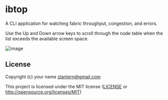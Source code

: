 # ibtop

A CLI application for watching fabric throughput, congestion, and errors.

Use the Up and Down arrow keys to scroll through the node table when the list exceeds the available screen space.

![image](https://github.com/user-attachments/assets/26ff51a4-d8c0-4b49-828d-b686f80fda39)


## License

Copyright (c) your name <zlantern@gmail.com>

This project is licensed under the MIT license ([LICENSE] or <http://opensource.org/licenses/MIT>)

[LICENSE]: ./LICENSE
